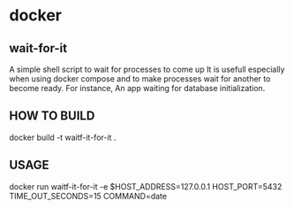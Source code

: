 # docker
## wait-for-it
A simple shell script to wait for processes to come up
It is usefull especially when using docker compose and to make processes wait for another to become ready.
For instance, An app waiting for database initialization.

## HOW TO BUILD
docker build -t waitf-it-for-it .
## USAGE
docker run waitf-it-for-it -e $HOST_ADDRESS=127.0.0.1 HOST_PORT=5432 TIME_OUT_SECONDS=15 COMMAND=date